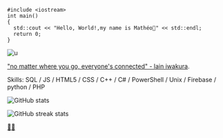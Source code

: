 ```
#include <iostream>
int main()
{
  std::cout << "Hello, World!,my name is Mathéo👋" << std::endl;
  return 0;
}
```
![u](https://i.imgur.com/0IQJ4CJ.gif)

["no matter where you go, everyone's connected" - lain iwakura](https://www.youtube.com/watch?v=VfM6HMXTNCs/).

Skills: SQL / JS / HTML5 / CSS / C++ / C# / PowerShell / Unix / Firebase / python / PHP

 
![GitHub stats](https://github-readme-stats.vercel.app/api?username=goldenoreosandwich&show_icons=true)  

![GitHub streak stats](https://streak-stats.demolab.com/?user=goldenoreosandwich)  

[🕵🏻](https://www.youtube.com/shorts/gNIPftl-V9k/)
